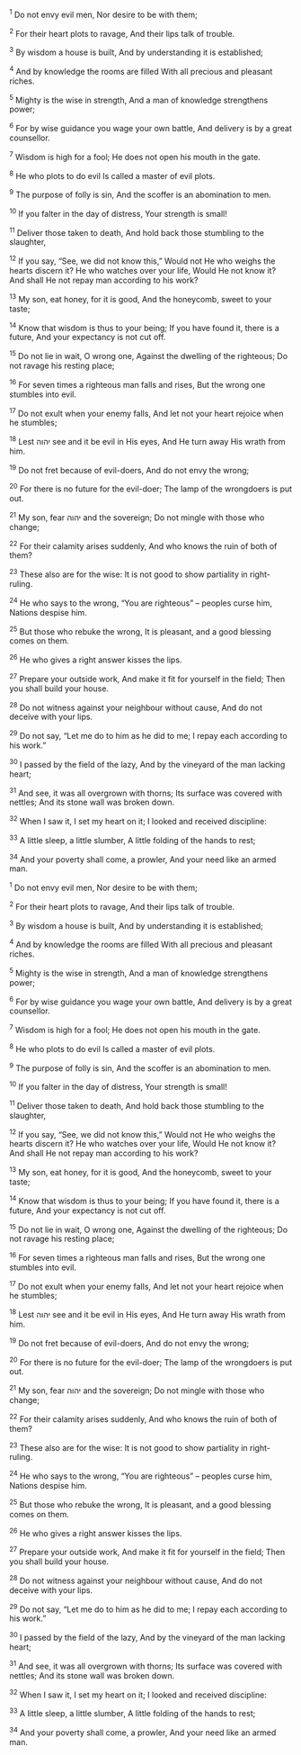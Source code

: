 <sup>1</sup> Do not envy evil men, Nor desire to be with them;

<sup>2</sup> For their heart plots to ravage, And their lips talk of trouble.

<sup>3</sup> By wisdom a house is built, And by understanding it is established;

<sup>4</sup> And by knowledge the rooms are filled With all precious and pleasant riches.

<sup>5</sup> Mighty is the wise in strength, And a man of knowledge strengthens power;

<sup>6</sup> For by wise guidance you wage your own battle, And delivery is by a great counsellor.

<sup>7</sup> Wisdom is high for a fool; He does not open his mouth in the gate.

<sup>8</sup> He who plots to do evil Is called a master of evil plots.

<sup>9</sup> The purpose of folly is sin, And the scoffer is an abomination to men.

<sup>10</sup> If you falter in the day of distress, Your strength is small!

<sup>11</sup> Deliver those taken to death, And hold back those stumbling to the slaughter,

<sup>12</sup> If you say, “See, we did not know this,” Would not He who weighs the hearts discern it? He who watches over your life, Would He not know it? And shall He not repay man according to his work?

<sup>13</sup> My son, eat honey, for it is good, And the honeycomb, sweet to your taste;

<sup>14</sup> Know that wisdom is thus to your being; If you have found it, there is a future, And your expectancy is not cut off.

<sup>15</sup> Do not lie in wait, O wrong one, Against the dwelling of the righteous; Do not ravage his resting place;

<sup>16</sup> For seven times a righteous man falls and rises, But the wrong one stumbles into evil.

<sup>17</sup> Do not exult when your enemy falls, And let not your heart rejoice when he stumbles;

<sup>18</sup> Lest יהוה see and it be evil in His eyes, And He turn away His wrath from him.

<sup>19</sup> Do not fret because of evil-doers, And do not envy the wrong;

<sup>20</sup> For there is no future for the evil-doer; The lamp of the wrongdoers is put out.

<sup>21</sup> My son, fear יהוה and the sovereign; Do not mingle with those who change;

<sup>22</sup> For their calamity arises suddenly, And who knows the ruin of both of them?

<sup>23</sup> These also are for the wise: It is not good to show partiality in right-ruling.

<sup>24</sup> He who says to the wrong, “You are righteous” – peoples curse him, Nations despise him.

<sup>25</sup> But those who rebuke the wrong, It is pleasant, and a good blessing comes on them.

<sup>26</sup> He who gives a right answer kisses the lips.

<sup>27</sup> Prepare your outside work, And make it fit for yourself in the field; Then you shall build your house.

<sup>28</sup> Do not witness against your neighbour without cause, And do not deceive with your lips.

<sup>29</sup> Do not say, “Let me do to him as he did to me; I repay each according to his work.”

<sup>30</sup> I passed by the field of the lazy, And by the vineyard of the man lacking heart;

<sup>31</sup> And see, it was all overgrown with thorns; Its surface was covered with nettles; And its stone wall was broken down.

<sup>32</sup> When I saw it, I set my heart on it; I looked and received discipline:

<sup>33</sup> A little sleep, a little slumber, A little folding of the hands to rest;

<sup>34</sup> And your poverty shall come, a prowler, And your need like an armed man.

<sup>1</sup> Do not envy evil men, Nor desire to be with them;

<sup>2</sup> For their heart plots to ravage, And their lips talk of trouble.

<sup>3</sup> By wisdom a house is built, And by understanding it is established;

<sup>4</sup> And by knowledge the rooms are filled With all precious and pleasant riches.

<sup>5</sup> Mighty is the wise in strength, And a man of knowledge strengthens power;

<sup>6</sup> For by wise guidance you wage your own battle, And delivery is by a great counsellor.

<sup>7</sup> Wisdom is high for a fool; He does not open his mouth in the gate.

<sup>8</sup> He who plots to do evil Is called a master of evil plots.

<sup>9</sup> The purpose of folly is sin, And the scoffer is an abomination to men.

<sup>10</sup> If you falter in the day of distress, Your strength is small!

<sup>11</sup> Deliver those taken to death, And hold back those stumbling to the slaughter,

<sup>12</sup> If you say, “See, we did not know this,” Would not He who weighs the hearts discern it? He who watches over your life, Would He not know it? And shall He not repay man according to his work?

<sup>13</sup> My son, eat honey, for it is good, And the honeycomb, sweet to your taste;

<sup>14</sup> Know that wisdom is thus to your being; If you have found it, there is a future, And your expectancy is not cut off.

<sup>15</sup> Do not lie in wait, O wrong one, Against the dwelling of the righteous; Do not ravage his resting place;

<sup>16</sup> For seven times a righteous man falls and rises, But the wrong one stumbles into evil.

<sup>17</sup> Do not exult when your enemy falls, And let not your heart rejoice when he stumbles;

<sup>18</sup> Lest יהוה see and it be evil in His eyes, And He turn away His wrath from him.

<sup>19</sup> Do not fret because of evil-doers, And do not envy the wrong;

<sup>20</sup> For there is no future for the evil-doer; The lamp of the wrongdoers is put out.

<sup>21</sup> My son, fear יהוה and the sovereign; Do not mingle with those who change;

<sup>22</sup> For their calamity arises suddenly, And who knows the ruin of both of them?

<sup>23</sup> These also are for the wise: It is not good to show partiality in right-ruling.

<sup>24</sup> He who says to the wrong, “You are righteous” – peoples curse him, Nations despise him.

<sup>25</sup> But those who rebuke the wrong, It is pleasant, and a good blessing comes on them.

<sup>26</sup> He who gives a right answer kisses the lips.

<sup>27</sup> Prepare your outside work, And make it fit for yourself in the field; Then you shall build your house.

<sup>28</sup> Do not witness against your neighbour without cause, And do not deceive with your lips.

<sup>29</sup> Do not say, “Let me do to him as he did to me; I repay each according to his work.”

<sup>30</sup> I passed by the field of the lazy, And by the vineyard of the man lacking heart;

<sup>31</sup> And see, it was all overgrown with thorns; Its surface was covered with nettles; And its stone wall was broken down.

<sup>32</sup> When I saw it, I set my heart on it; I looked and received discipline:

<sup>33</sup> A little sleep, a little slumber, A little folding of the hands to rest;

<sup>34</sup> And your poverty shall come, a prowler, And your need like an armed man.

